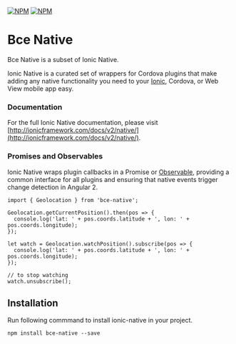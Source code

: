 
[![NPM](https://nodei.co/npm/bce-native.png?stars&downloads)](https://nodei.co/npm/bce-native/)
[![NPM](https://nodei.co/npm-dl/bce-native.png?months=6&height=2)](https://nodei.co/npm/bce-native/)

# Bce Native

Bce Native is a subset of Ionic Native.

Ionic Native is a curated set of wrappers for Cordova plugins that make adding any native functionality you need to your [Ionic](http://ionicframework.com/), Cordova, or Web View mobile app easy.

### Documentation

For the full Ionic Native documentation, please visit [http://ionicframework.com/docs/v2/native/](http://ionicframework.com/docs/v2/native/).

### Promises and Observables

Ionic Native wraps plugin callbacks in a Promise or [Observable](https://gist.github.com/staltz/868e7e9bc2a7b8c1f754), providing a common interface for all plugins and ensuring that native events trigger change detection in Angular 2.

```
import { Geolocation } from 'bce-native';

Geolocation.getCurrentPosition().then(pos => {
  console.log('lat: ' + pos.coords.latitude + ', lon: ' + pos.coords.longitude);
});

let watch = Geolocation.watchPosition().subscribe(pos => {
  console.log('lat: ' + pos.coords.latitude + ', lon: ' + pos.coords.longitude);
});

// to stop watching
watch.unsubscribe();
```

## Installation

Run following commmand to install ionic-native in your project.
```
npm install bce-native --save
```
